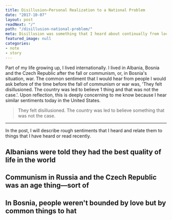 ```yaml
---
title: Disillusion—Personal Realization to a National Problem
date: "2017-10-07"
layout: post
readNext: "/"
path: "/disillusion-national-problem/"
meta: Disillusion was something that I heard about continually from locals speaking about how their country collapsed in Albania, Bosnia, and the Czech Republic. Now, I sense a similar sentiment in the United States.
featured_image: null
categories:
- note
- story
---
```


Part of my life growing up, I lived internationally. I lived in Albania, Bosnia and the Czech Republic after the fall or communism, or, in Bosnia's situation, war. The common sentiment that I would hear from people I would ask before of the time before the fall of communism or war was, 'They felt disillusioned. The country was led to believe 1 thing and that was not the case.'. Upon reflection, this is deeply concerning to me know because I hear similar sentiments today in the United States.

> They felt disillusioned. The country was led to believe something that was not the case.

---

In the post, I will describe rough sentiments that I heard and relate them to things that I have heard or read recently.

## Albanians were told they had the best quality of life in the world

## Communism in Russia and the Czech Republic was an age thing—sort of

## In Bosnia, people weren't bounded by love but by common things to hat
